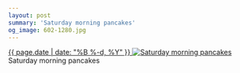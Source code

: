 ```yaml
---
layout: post
summary: 'Saturday morning pancakes'
og_image: 602-1280.jpg
---
```


<p>
 <time>
  <a href="/602">
   {{ page.date | date: "%B %-d, %Y" }}
  </a>
 </time>
 <a href="/602">
  <img alt="Saturday morning pancakes" data-taken="1/21/2017" sizes="(min-width: 700px) 50vw, calc(100vw - 2rem)" src="{{ site.assets_url }}/602-640.jpg" srcset="{{ site.assets_url }}/602-320.jpg 320w, {{ site.assets_url }}/602-640.jpg 640w, {{ site.assets_url }}/602-960.jpg 960w, {{ site.assets_url }}/602-1280.jpg 1280w"/>
 </a>
 <span>
  Saturday morning pancakes
 </span>
</p>

